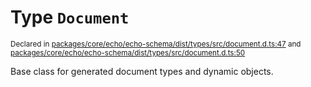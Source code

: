 # Type `Document`
<sub>Declared in [packages/core/echo/echo-schema/dist/types/src/document.d.ts:47]() and [packages/core/echo/echo-schema/dist/types/src/document.d.ts:50]()</sub>


Base class for generated document types and dynamic objects.